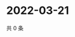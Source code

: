 # 2022-03-21

共 0 条

<!-- BEGIN WEIBO -->
<!-- 最后更新时间 Mon Mar 21 2022 11:23:06 GMT+0800 (China Standard Time) -->

<!-- END WEIBO -->
